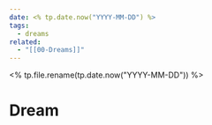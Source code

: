 ```yaml
---
date: <% tp.date.now("YYYY-MM-DD") %>
tags:
  - dreams
related:
  - "[[00-Dreams]]"
---
```

<% tp.file.rename(tp.date.now("YYYY-MM-DD")) %>
# Dream




